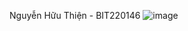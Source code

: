 Nguyễn Hữu Thiện - BIT220146
![image](https://github.com/user-attachments/assets/c228ed36-59d5-4b2c-b685-4ed2151e2e61)
